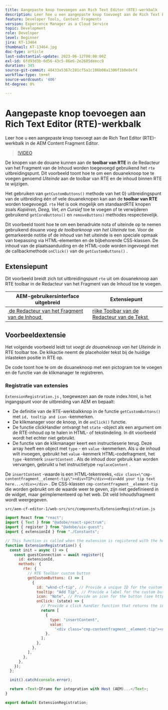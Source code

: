 ```yaml
---
title: Aangepaste knop toevoegen aan Rich Text Editor (RTE)-werkbalk
description: Leer hoe u een aangepaste knop toevoegt aan de Rich Text Editor (RTE)-werkbalk in de AEM Content Fragment Editor
feature: Developer Tools, Content Fragments
version: Experience Manager as a Cloud Service
topic: Development
role: Developer
level: Beginner
jira: KT-13464
thumbnail: KT-13464.jpg
doc-type: article
last-substantial-update: 2023-06-12T00:00:00Z
exl-id: 6fd93d3b-6d56-43c5-86e6-2e2685deecc9
duration: 345
source-git-commit: 48433a5367c281cf5a1c106b08a1306f1b0e8ef4
workflow-type: tm+mt
source-wordcount: '406'
ht-degree: 0%

---
```


# Aangepaste knop toevoegen aan Rich Text Editor (RTE)-werkbalk

Leer hoe u een aangepaste knop toevoegt aan de Rich Text Editor (RTE)-werkbalk in de AEM Content Fragment Editor.

>[!VIDEO](https://video.tv.adobe.com/v/3420768?quality=12&learn=on)

De knopen van de douane kunnen aan de **toolbar van RTE** in de Redacteur van het Fragment van de Inhoud worden toegevoegd gebruikend het `rte` uitbreidingspunt. Dit voorbeeld toont hoe te om een douaneknoop toe te voegen genoemd _Uiteinde_ aan de toolbar van RTE en de inhoud binnen RTE te wijzigen.

Het gebruiken van `getCustomButtons()` methode van het 0&rbrace; uitbreidingspunt van de uitbreiding één of vele douaneknopen kan aan de **toolbar van RTE** worden toegevoegd. `rte` Het is ook mogelijk om standaardRTE knopen zoals _Kopiëren, Deeg, Vet, en Cursief_ toe te voegen of te verwijderen gebruikend `getCoreButtons()` en `removeButtons)` methodes respectievelijk.

Dit voorbeeld toont hoe te om een benadrukte nota of uiteinde op te nemen gebruikend douane _voeg de toolbarknoop van het Uiteinde_ toe. Voor de gemarkeerde notitie of de inhoud van het uiteinde is een speciale opmaak van toepassing via HTML-elementen en de bijbehorende CSS-klassen. De inhoud van de plaatsaanduiding en de HTML-code worden ingevoegd met de callbackmethode `onClick()` van de `getCustomButtons()` .

## Extensiepunt

Dit voorbeeld breidt zich tot uitbreidingspunt `rte` uit om douaneknoop aan RTE toolbar in de Redacteur van het Fragment van de Inhoud toe te voegen.

| AEM-gebruikersinterface uitgebreid | Extensiepunt |
| ------------------------ | --------------------- | 
| [&#x200B; de Redacteur van het Fragment van de Inhoud &#x200B;](https://developer.adobe.com/uix/docs/services/aem-cf-editor/) | [&#x200B; rijke Toolbar van de Redacteur van de Tekst &#x200B;](https://developer.adobe.com/uix/docs/services/aem-cf-editor/api/rte-toolbar/) |

## Voorbeeldextensie

Het volgende voorbeeld leidt tot _voegt de douaneknoop van het Uiteinde_ in RTE toolbar toe. De klikactie neemt de placeholder tekst bij de huidige inlasteken positie in RTE op.

De code toont hoe te om de douaneknoop met een pictogram toe te voegen en de functie van de klikmanager te registreren.

### Registratie van extensies

`ExtensionRegistration.js` , toegewezen aan de route index.html, is het ingangspunt voor de uitbreiding van AEM en bepaalt:

+ De definitie van de RTE-werkbalkknop in de functie `getCustomButtons()` met `id, tooltip and icon` -kenmerken.
+ De klikmanager voor de knoop, in de `onClick()` functie.
+ De functie clickHandler ontvangt het `state` -object als een argument om de RTE-inhoud op te halen in HTML- of tekstindeling. In dit voorbeeld wordt het echter niet gebruikt.
+ De functie van de klikmanager keert een instructieserie terug. Deze array heeft een object met `type` - en `value` -kenmerken. Als u de inhoud wilt invoegen, gebruikt het `value` -kenmerk HTML-codefragment, het `type` -kenmerk `insertContent` . Als de inhoud door gebruik kan worden vervangen, gebruikt u het instructietype `replaceContent` .

De `insertContent` -waarde is een HTML-tekenreeks, `<div class=\"cmp-contentfragment__element-tip\"><div>TIP</div><div>Add your tip text here...</div></div>` . De CSS-klassen `cmp-contentfragment__element-tip` die worden gebruikt om de waarde weer te geven, zijn niet gedefinieerd in de widget, maar geïmplementeerd op het web. Dit veld Inhoudsfragment wordt weergegeven.


`src/aem-cf-editor-1/web-src/src/components/ExtensionRegistration.js`

```javascript
import React from "react";
import { Text } from "@adobe/react-spectrum";
import { register } from "@adobe/uix-guest";
import { extensionId } from "./Constants";

// This function is called when the extension is registered with the host and runs in an iframe in the Content Fragment Editor browser window.
function ExtensionRegistration() {
  const init = async () => {
    const guestConnection = await register({
      id: extensionId,
      methods: {
        rte: {
          // RTE Toolbar custom button
          getCustomButtons: () => [
            {
              id: "wknd-cf-tip", // Provide a unique ID for the custom button
              tooltip: "Add Tip", // Provide a label for the custom button
              icon: "Note", // Provide an icon for the button (see https://spectrum.adobe.com/page/icons/ for a list of available icons)
              onClick: (state) => {
                // Provide a click handler function that returns the instructions array with type and value. This example inserts the HTML snippet for TIP content.
                return [
                  {
                    type: "insertContent",
                    value:
                      '<div class="cmp-contentfragment__element-tip"><div>TIP</div><div>Add your tip text here...</div></div>',
                  },
                ];
              },
            },
          ],
        },
      },
    });
  };

  init().catch(console.error);

  return <Text>IFrame for integration with Host (AEM)...</Text>;
}

export default ExtensionRegistration;
```
